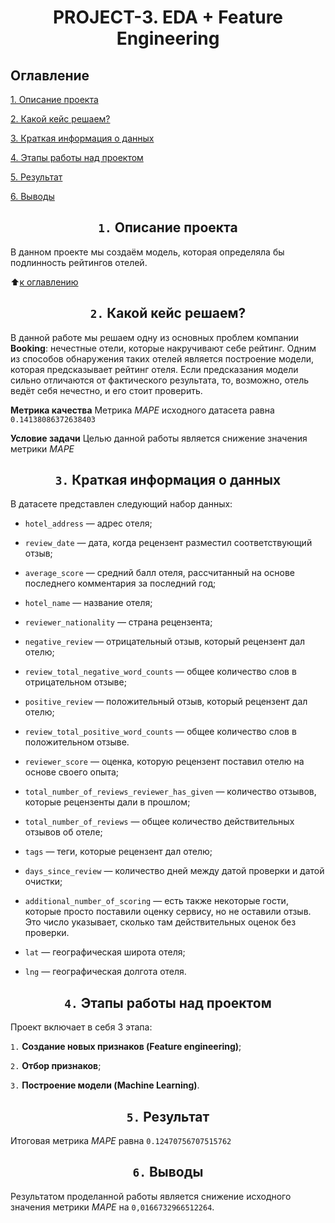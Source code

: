 # <center> **PROJECT-3. EDA + Feature Engineering**

## **Оглавление**
[1. Описание проекта](https://github.com/Ilya-Zakharenko/sf_data_sciense/tree/main/PROJECT-3/README.md#Описание-проекта)

[2. Какой кейс решаем?](https://github.com/Ilya-Zakharenko/sf_data_sciense/tree/main/PROJECT-3/README.md#Какой-кейс-решаем)

[3. Краткая информация о данных](https://github.com/Ilya-Zakharenko/sf_data_sciense/tree/main/PROJECT-3/README.md#Краткая-информация-о-данных)

[4. Этапы работы над проектом](https://github.com/Ilya-Zakharenko/sf_data_sciense/tree/main/PROJECT-3/README.md#Этапы-работы-над-проектом)

[5. Результат](https://github.com/Ilya-Zakharenko/sf_data_sciense/tree/main/PROJECT-3/README.md#Результат)

[6. Выводы](https://github.com/Ilya-Zakharenko/sf_data_sciense/tree/main/PROJECT-3/README.md#Выводы)

## <center> **`1.` Описание проекта**
В данном проекте мы создаём модель, которая определяла бы подлинность рейтингов отелей.

:arrow_up:[к оглавлению](https://github.com/Ilya-Zakharenko/sf_data_sciense/tree/main/PROJECT-3/README.md#Оглавление)


## <center> **`2.` Какой кейс решаем?**
В данной работе мы решаем одну из основных проблем компании **Booking**: нечестные отели, которые накручивают себе рейтинг. Одним из способов обнаружения таких отелей является построение модели, которая предсказывает рейтинг отеля. Если предсказания модели сильно отличаются от фактического результата, то, возможно, отель ведёт себя нечестно, и его стоит проверить.

**Метрика качества**
Метрика *MAPE* исходного датасета равна `0.14138086372638403`

**Условие задачи**
Целью данной работы является снижение значения метрики *MAPE*


## <center> **`3.` Краткая информация о данных**
В датасете представлен следующий набор данных:

- `hotel_address` — адрес отеля;

- `review_date` — дата, когда рецензент разместил соответствующий отзыв;

- `average_score` — средний балл отеля, рассчитанный на основе последнего комментария за последний год;

- `hotel_name` — название отеля;

- `reviewer_nationality` — страна рецензента;

- `negative_review` — отрицательный отзыв, который рецензент дал отелю;

- `review_total_negative_word_counts` — общее количество слов в отрицательном отзыве;

- `positive_review` — положительный отзыв, который рецензент дал отелю;

- `review_total_positive_word_counts` — общее количество слов в положительном отзыве.

- `reviewer_score` — оценка, которую рецензент поставил отелю на основе своего опыта;

- `total_number_of_reviews_reviewer_has_given` — количество отзывов, которые рецензенты дали в прошлом;

- `total_number_of_reviews` — общее количество действительных отзывов об отеле;

- `tags` — теги, которые рецензент дал отелю;

- `days_since_review` — количество дней между датой проверки и датой очистки;

- `additional_number_of_scoring` — есть также некоторые гости, которые просто поставили оценку сервису, но не оставили отзыв. Это число указывает, сколько там действительных оценок без проверки.

- `lat` — географическая широта отеля;

- `lng` — географическая долгота отеля.


## <center> **`4.` Этапы работы над проектом**
Проект включает в себя 3 этапа:

`1.` **Создание новых признаков (Feature engineering)**;

`2.` **Отбор признаков**;

`3.` **Построение модели (Machine Learning)**.


## <center> **`5.` Результат**
Итоговая метрика *MAPE* равна `0.12470756707515762`


## <center> **`6.` Выводы**
Результатом проделанной работы является снижение исходного значения метрики *MAPE* на `0,0166732966512264`. 